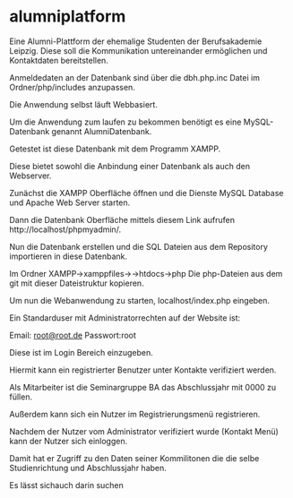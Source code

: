 # alumniplatform
Eine Alumni-Plattform der ehemalige Studenten der Berufsakademie Leipzig. Diese soll die Kommunikation untereinander ermöglichen und Kontaktdaten bereitstellen. 

Anmeldedaten an der Datenbank sind über die dbh.php.inc Datei im Ordner/php/includes anzupassen.

Die Anwendung selbst läuft Webbasiert.

Um die Anwendung zum laufen zu bekommen benötigt es eine MySQL- Datenbank genannt AlumniDatenbank.

Getestet ist diese Datenbank mit dem Programm XAMPP.

Diese bietet sowohl die Anbindung einer Datenbank als auch den Webserver.

Zunächst die XAMPP Oberfläche öffnen und die Dienste MySQL Database und Apache Web Server starten.

Dann die Datenbank Oberfläche mittels diesem Link aufrufen http://localhost/phpmyadmin/.

Nun die Datenbank erstellen und die SQL Dateien aus dem Repository importieren in diese Datenbank.

Im Ordner XAMPP->xamppfiles->->htdocs->php Die php-Dateien aus dem git mit dieser Dateistruktur kopieren.

Um nun die Webanwendung zu starten, localhost/index.php eingeben.

Ein Standarduser mit Administratorrechten auf der Website ist:

Email: root@root.de Passwort:root 

Diese ist im Login Bereich einzugeben.

Hiermit kann ein registrierter Benutzer unter Kontakte verifiziert werden.

Als Mitarbeiter ist die Seminargruppe BA das Abschlussjahr mit 0000 zu füllen.

Außerdem kann sich ein Nutzer im Registrierungsmenü registrieren.

Nachdem der Nutzer vom Administrator verifiziert wurde (Kontakt Menü) kann der Nutzer sich einloggen.

Damit hat er Zugriff zu den Daten seiner Kommilitonen die die selbe Studienrichtung und Abschlussjahr haben.

Es lässt sichauch darin suchen
